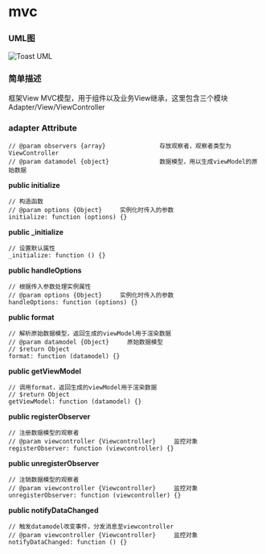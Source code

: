 # mvc

### UML图

![Toast UML](https://raw.githubusercontent.com/leewind/dalmatians/master/doc/images/mvc.png)

### 简单描述
框架View MVC模型，用于组件以及业务View继承，这里包含三个模块Adapter/View/ViewController



### adapter Attribute

    // @param observers {array}               存放观察者，观察者类型为ViewController
    // @param datamodel {object}              数据模型，用以生成viewModel的原始数据


**public initialize**

    // 构造函数
    // @param options {Object}     实例化时传入的参数
    initialize: function (options) {}

**public _initialize**

    // 设置默认属性
    _initialize: function () {}

**public handleOptions**

    // 根据传入参数处理实例属性
    // @param options {Object}     实例化时传入的参数
    handleOptions: function (options) {}

**public format**

    // 解析原始数据模型，返回生成的viewModel用于渲染数据
    // @param datamodel {Object}     原始数据模型
    // $return Object
    format: function (datamodel) {}

**public getViewModel**

    // 调用format，返回生成的viewModel用于渲染数据
    // $return Object
    getViewModel: function (datamodel) {}

**public registerObserver**

    // 注册数据模型的观察者
    // @param viewcontroller {Viewcontroller}     监控对象
    registerObserver: function (viewcontroller) {}

**public unregisterObserver**

    // 注销数据模型的观察者
    // @param viewcontroller {Viewcontroller}     监控对象
    unregisterObserver: function (viewcontroller) {}


**public notifyDataChanged**

    // 触发datamodel改变事件，分发消息至viewcontroller
    // @param viewcontroller {Viewcontroller}     监控对象
    notifyDataChanged: function () {}

